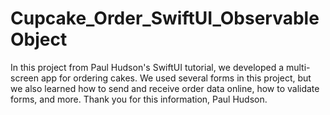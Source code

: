 # Cupcake_Order_SwiftUI_ObservableObject

In this project from Paul Hudson's SwiftUI tutorial, we developed a multi-screen app for ordering cakes. We used several forms in this project, but we also learned how to send and receive order data online, how to validate forms, and more. Thank you for this information, Paul Hudson.
